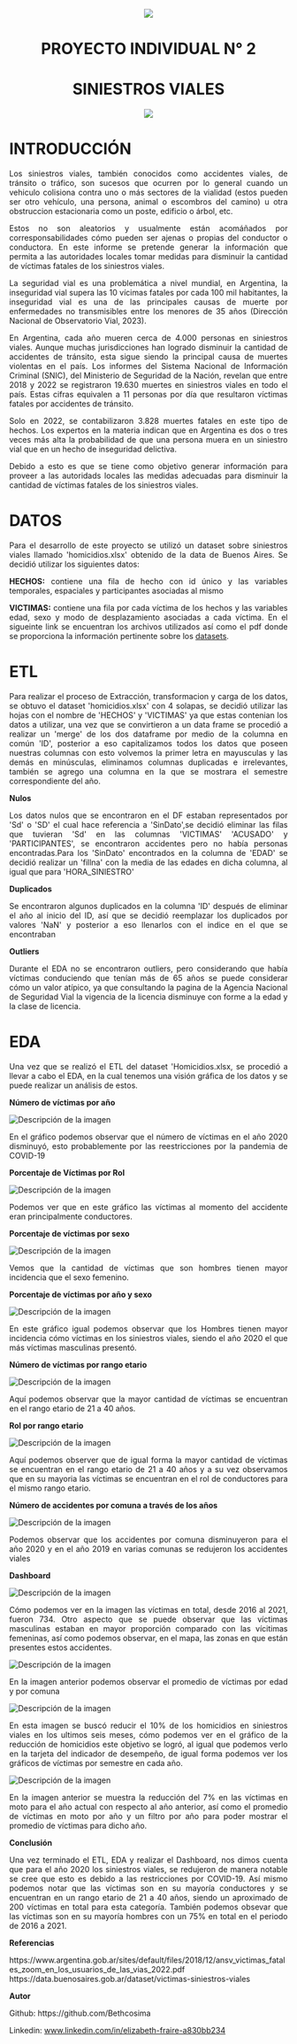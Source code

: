 <p align='center'> <img src= 'https://d31uz8lwfmyn8g.cloudfront.net/Assets/logo-henry-white-lg.png'></p>
<h1 align= 'center'>PROYECTO INDIVIDUAL N° 2</h1>
<h1 align ='center'>SINIESTROS VIALES</h1>
<p align='center'> <img src= 'https://ahorraseguros.mx/wp-content/uploads/2022/12/siniestro.jpg'> </p>

<h1 align='left'>INTRODUCCIÓN</h1>

<p align= 'justify'>Los siniestros viales, también conocidos como accidentes viales, de tránsito o tráfico, son sucesos que ocurren por lo general cuando un vehiculo colisiona contra uno o más sectores de la vialidad (estos pueden ser otro vehículo, una persona, animal o escombros del camino) u otra obstruccion estacionaria como un poste, edificio o árbol, etc.</p>

<p align= 'justify'>Estos no son aleatorios y usualmente están acomáñados por corresponsabilidades cómo pueden ser ajenas o propias del conductor o conductora.
En este informe se pretende generar la información que permita a las autoridades locales tomar medidas para disminuir la cantidad de víctimas fatales de los siniestros viales.</p>

<p align= 'justify'>La seguridad vial es una problemática a nivel mundial, en Argentina, la inseguridad vial supera las 10 vícimas fatales por cada 100 mil habitantes, la inseguridad vial es una de las principales causas de muerte por enfermedades no transmisibles entre los menores de 35 años (Dirección Nacional de Observatorio Vial, 2023).</p>

<p align= 'justify'>En Argentina, cada año mueren cerca de 4.000 personas en siniestros viales. Aunque muchas jurisdicciones han logrado disminuir la cantidad de accidentes de tránsito, esta sigue siendo la principal causa de muertes violentas en el país. Los informes del Sistema Nacional de Información Criminal (SNIC), del Ministerio de Seguridad de la Nación, revelan que entre 2018 y 2022 se registraron 19.630 muertes en siniestros viales en todo el país. Estas cifras equivalen a 11 personas por día que resultaron víctimas fatales por accidentes de tránsito.</p>

<p align= 'justify'>Solo en 2022, se contabilizaron 3.828 muertes fatales en este tipo de hechos. Los expertos en la materia indican que en Argentina es dos o tres veces más alta la probabilidad de que una persona muera en un siniestro vial que en un hecho de inseguridad delictiva.</p>

<p align= 'justify'>Debido a esto es que se tiene como objetivo generar información para proveer a las autoridads locales las medidas adecuadas para disminuir la cantidad de víctimas fatales de los siniestros viales.</p>

<h1 align='left'>DATOS</h1>

<p align= 'justify'>Para el desarrollo de este proyecto se utilizó un dataset sobre siniestros viales llamado 'homicidios.xlsx' obtenido de la data de Buenos Aires. Se decidió utilizar los siguientes datos:</p>

<p align ='justify'><b>HECHOS:</b> contiene una fila de hecho con id único y las variables temporales, espaciales y participantes asociadas al mismo</p>
<p align ='justify'><b>VICTIMAS:</b>  contiene una fila por cada víctima de los hechos y las variables edad, sexo y modo de desplazamiento asociadas a cada víctima.
En el sigueinte link se encuentran los archivos utilizados así como el pdf donde se proporciona la información pertinente sobre los <a href= https://data.buenosaires.gob.ar/dataset/victimas-siniestros-viales>datasets</a>.</p>

<h1 align='left'>ETL</h1>
<p align= 'justify'>Para realizar el proceso de Extracción, transformacion y carga de los datos, se obtuvo el dataset 'homicidios.xlsx' con 4 solapas, se decidió utilizar las hojas con el nombre de 'HECHOS' y 'VICTIMAS' ya que estas contenian los datos a utilizar, una vez que se convirtieron a un data frame se procedió a realizar un 'merge' de los dos dataframe por medio de la columna en común 'ID', posterior a eso capitalizamos todos los datos que poseen nuestras columnas con esto volvemos la primer letra en mayusculas y las demás en minúsculas, eliminamos columnas duplicadas e irrelevantes, también se agrego una columna en la que se mostrara el semestre correspondiente del año.</p>

<p align= 'left'><b>Nulos</b></p>
<p align= 'justify'>Los datos nulos que se encontraron en el DF estaban representados por 'Sd' o 'SD' el cual hace referencia a 'SinDato',se decidió eliminar las filas que tuvieran 'Sd' en las columnas 'VICTIMAS' 'ACUSADO' y 'PARTICIPANTES', se encontraron accidentes pero no había personas encontradas.Para los 'SinDato' encontrados en la columna de 'EDAD' se decidió realizar un 'fillna' con la media de las edades en dicha columna, al igual que para 'HORA_SINIESTRO'</p>

<p align= 'left'><b>Duplicados</b></p>
<p align= 'justify'>Se encontraron algunos duplicados en la columna 'ID' después de eliminar el año al inicio del ID, así que se decidió reemplazar los duplicados por valores 'NaN' y posterior a eso llenarlos con el indice en el que se encontraban</p>

<p align= 'left'><b>Outliers</b></p>
<p align= 'justify'>Durante el EDA no se encontraron outliers, pero considerando que había víctimas conduciendo que tenían más de 65 años se puede considerar cómo un valor atípico, ya que consultando la pagina de la Agencia Nacional de Seguridad Vial la vigencia de la licencia disminuye con forme a la edad y la clase de licencia.</p>

<h1 align= 'left'><b>EDA</b></h1>
<p align= 'justify'>Una vez que se realizó el ETL del dataset 'Homicidios.xlsx, se procedió a llevar a cabo el EDA, en la cual tenemos una visión gráfica de los datos y se puede realizar un análisis de estos.</p>

<p align= 'left'><b>Número de víctimas por año</b></p>

![Descripción de la imagen](Graficos/grafico_1.png)

<p align= 'justify'>En el gráfico podemos observar que el número de víctimas en el año 2020 disminuyó, esto probablemente por las reestricciones por la pandemia de COVID-19</p>

<p align= 'left'><b>Porcentaje de Víctimas por Rol</b></p>

![Descripción de la imagen](Graficos/grafico_2.png)

<p align= 'justify'>Podemos ver que en este gráfico las víctimas al momento del accidente eran principalmente conductores.</p>

<p align= 'left'><b>Porcentaje de víctimas por sexo</b></p>

![Descripción de la imagen](Graficos/grafico_3.png)
<p align= 'justify'>Vemos que la cantidad de víctimas que son hombres tienen mayor incidencia que el sexo femenino.</p>

<p align= 'left'><b>Porcentaje de víctimas por año y sexo</b></p>

![Descripción de la imagen](Graficos/grafico_4.png)

<p align= 'justify'>En este gráfico igual podemos observar que los Hombres tienen mayor incidencia cómo víctimas en los siniestros viales, siendo el año 2020 el que más víctimas masculinas presentó.</p>

<p align= 'left'><b>Número de víctimas por rango etario</b></p>

![Descripción de la imagen](Graficos/grafico_5.png)

<p align= 'justify'>Aquí podemos observar que la mayor cantidad de víctimas se encuentran en el rango etario de 21 a 40 años.</p>

<p align= 'left'><b>Rol por rango etario</b></p>

![Descripción de la imagen](Graficos/grafico_6.png)

<p align= 'justify'>Aquí podemos observer que de igual forma la mayor cantidad de víctimas se encuentran en el rango etario de 21 a 40 años y a su vez observamos que en su mayoria las víctimas se encuentran en el rol de conductores para el mismo rango etario.</p>

<p align= 'left'><b>Número de accidentes por comuna a través de los años</b></p>

![Descripción de la imagen](Graficos/grafico_7.png)

<p align= 'justify'>Podemos observar que los accidentes por comuna disminuyeron para el año 2020 y en el año 2019 en varias comunas se redujeron los accidentes viales</p>

<p align= 'left'><b>Dashboard</b></p>

![Descripción de la imagen](Graficos/Siniestrosviales.png)

<p align= 'justify'>Cómo podemos ver en la imagen las víctimas en total, desde 2016 al 2021, fueron 734. Otro aspecto que se puede observar que las víctimas masculinas estaban en mayor proporción comparado con las vícitimas femeninas, así como podemos observar, en el mapa, las zonas en que están presentes estos accidentes.</p>


![Descripción de la imagen](Graficos/Promediodevíctimas.png)


<p align= 'justify'>En la imagen anterior podemos observar el promedio de víctimas por edad y por comuna</p>


![Descripción de la imagen](Graficos/KPI1.png)


<p align= 'justify'>En esta imagen se buscó reducir el 10% de los homicidios en siniestros viales en los ultimos seis meses, cómo podemos ver en el gráfico de la reducción de homicidios este objetivo se logró, al igual que podemos verlo en la tarjeta del indicador de desempeño, de igual forma podemos ver los gráficos de víctimas por semestre en cada año.</p>


![Descripción de la imagen](Graficos/KPI2.png)

<p align= 'justify'>En la imagen anterior se muestra la reducción del 7% en las víctimas en moto para el año actual con respecto al año anterior, así como el promedio de víctimas en moto por año y un filtro por año para poder mostrar el promedio de víctimas para dicho año.</p>

<p align= 'left'><b>Conclusión</b></p>
<p align= 'justify'>Una vez terminado el ETL, EDA y realizar el Dashboard, nos dimos cuenta que para el año 2020 los siniestros viales, se redujeron de manera notable se cree que esto es debido a las restricciones por COVID-19. Así mismo podemos notar que las víctimas son en su mayoría conductores y se encuentran en un rango etario de 21 a 40 años, siendo un aproximado de 200 víctimas en total para esta categoría. También podemos obsevar que las víctimas son en su mayoría hombres con un 75% en total en el periodo de 2016 a 2021.</p>

<p align= 'left'><b>Referencias</b></p>
<p align= 'justify'> https://www.argentina.gob.ar/sites/default/files/2018/12/ansv_victimas_fatales_zoom_en_los_usuarios_de_las_vias_2022.pdf 
https://data.buenosaires.gob.ar/dataset/victimas-siniestros-viales</p>

<p align= 'left'><b>Autor</b></p>
<p align= 'justify'>Github: https://github.com/Bethcosima
  
Linkedin: www.linkedin.com/in/elizabeth-fraire-a830bb234</p>


